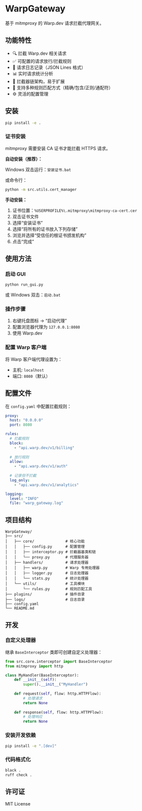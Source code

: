 # WarpGateway

基于 mitmproxy 的 Warp.dev 请求拦截代理网关。

## 功能特性

- 🔍 拦截 Warp.dev 相关请求
- ✅ 可配置的请求放行/拦截规则
- 📝 请求日志记录（JSON Lines 格式）
- 📊 实时请求统计分析
- 🔗 拦截器链架构，易于扩展
- 🎯 支持多种规则匹配方式（精确/包含/正则/通配符）
- ⚙️ 灵活的配置管理

## 安装

```bash
pip install -e .
```

### 证书安装

mitmproxy 需要安装 CA 证书才能拦截 HTTPS 请求。

**自动安装（推荐）：**

Windows 双击运行：`安装证书.bat`

或命令行：
```bash
python -m src.utils.cert_manager
```

**手动安装：**
1. 证书位置：`%USERPROFILE%\.mitmproxy\mitmproxy-ca-cert.cer`
2. 双击证书文件
3. 选择“安装证书”
4. 选择“将所有的证书放入下列存储”
5. 浏览并选择“受信任的根证书颁发机构”
6. 点击“完成”

## 使用方法

### 启动 GUI

```bash
python run_gui.py
```

或 Windows 双击：`启动.bat`

### 操作步骤

1. 右键托盘图标 → “启动代理”
2. 配置浏览器代理为 `127.0.0.1:8080`
3. 使用 Warp.dev

### 配置 Warp 客户端

将 Warp 客户端代理设置为：
- 主机: `localhost`
- 端口: `8080`（默认）

## 配置文件

在 `config.yaml` 中配置拦截规则：

```yaml
proxy:
  host: "0.0.0.0"
  port: 8080

rules:
  # 拦截规则
  block:
    - "api.warp.dev/v1/billing"
  
  # 放行规则
  allow:
    - "api.warp.dev/v1/auth"
  
  # 记录但不拦截
  log_only:
    - "api.warp.dev/v1/analytics"

logging:
  level: "INFO"
  file: "warp_gateway.log"
```

## 项目结构

```
WarpGateway/
├── src/
│   ├── core/              # 核心功能
│   │   ├── config.py      # 配置管理
│   │   ├── interceptor.py # 拦截器基类和链
│   │   └── proxy.py       # 代理服务器
│   ├── handlers/          # 请求处理器
│   │   ├── warp.py        # Warp 专用处理器
│   │   ├── logger.py      # 日志处理器
│   │   └── stats.py       # 统计处理器
│   └── utils/             # 工具模块
│       └── rules.py       # 规则匹配工具
├── plugins/               # 插件目录
├── logs/                  # 日志目录
├── config.yaml
└── README.md
```

## 开发

### 自定义处理器

继承 `BaseInterceptor` 类即可创建自定义处理器：

```python
from src.core.interceptor import BaseInterceptor
from mitmproxy import http

class MyHandler(BaseInterceptor):
    def __init__(self):
        super().__init__("MyHandler")
    
    def request(self, flow: http.HTTPFlow):
        # 处理请求
        return None
    
    def response(self, flow: http.HTTPFlow):
        # 处理响应
        return None
```

### 安装开发依赖

```bash
pip install -e ".[dev]"
```

### 代码格式化

```bash
black .
ruff check .
```

## 许可证

MIT License
